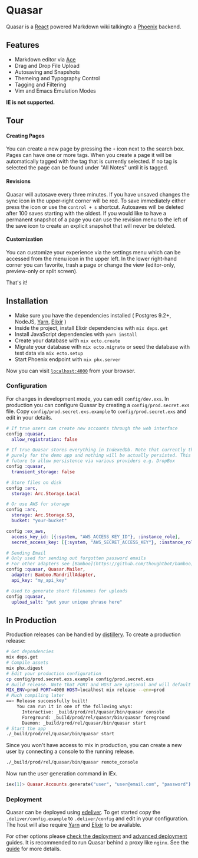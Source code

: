 # Quasar

Quasar is a [React](https://facebook.github.io/react/) powered Markdown wiki talkingto a [Phoenix](http://www.phoenixframework.org/)  backend.

## Features

* Markdown editor via [Ace](https://ace.c9.io/)
* Drag and Drop File Upload
* Autosaving and Snapshots
* Themeing and Typography Control
* Tagging and Filtering
* Vim and Emacs Emulation Modes

**IE is not supported.**

## Tour

#### Creating Pages

You can create a new page by pressing the `+` icon next to the search box. Pages can have one or more tags. When you create a page it will be automatically tagged with the tag that is currently selected. If no tag is selected the page can be found under "All Notes" until it is tagged.

#### Revisions

Quasar will autosave every three minutes. If you have unsaved changes the sync icon in the upper-right corner will be red. To save immediately either press the icon or use the `control + s` shortcut. Autosaves will be deleted after 100 saves starting with the oldest. If you would like to have a permanent snapshot of a page you can use the revision menu to the left of the save icon to create an explicit snapshot that will never be deleted.

#### Customization

You can customize your experience via the settings menu which can be accessed from the menu icon in the upper left. In the lower right-hand corner you can favorite, trash a page or change the view (editor-only, preview-only or split screen).

That's it!

## Installation

* Make sure you have the dependencies installed ( Postgres 9.2+, NodeJS, [Yarn](https://yarnpkg.com/en/), [Elixir](elixir-lang.org) )
* Inside the project, install Elixir dependencies with `mix deps.get`
* Install JavaScript dependencies with `yarn install`
* Create your database with `mix ecto.create`
* Migrate your database with `mix ecto.migrate` or seed the database with test data via `mix ecto.setup`
* Start Phoenix endpoint with `mix phx.server`

Now you can visit [`localhost:4000`](http://localhost:4000) from your browser.

### Configuration

For changes in development mode, you can edit `config/dev.exs`. In production you can configure Quasar by creating a `config/prod.secret.exs` file. Copy `config/prod.secret.exs.example` to `config/prod.secret.exs` and edit in your details.

```elixir
# If true users can create new accounts through the web interface
config :quasar,
  allow_registration: false

# If true Quasar stores everything in IndexedDb. Note that currently this is
# purely for the demo app and nothing will be actually persisted. This may change in the
# future to allow persistence via various providers e.g. DropBox
config :quasar,
  transient_storage: false

# Store files on disk
config :arc,
  storage: Arc.Storage.Local

# Or use AWS for storage
config :arc,
  storage: Arc.Storage.S3,
  bucket: "your-bucket"

config :ex_aws,
  access_key_id: [{:system, "AWS_ACCESS_KEY_ID"}, :instance_role],
  secret_access_key: [{:system, "AWS_SECRET_ACCESS_KEY"}, :instance_role]

# Sending Email
# Only used for sending out forgotten password emails
# For other adapters see [Bamboo](https://github.com/thoughtbot/bamboo)'s docs
config :quasar, Quasar.Mailer,
  adapter: Bamboo.MandrillAdapter,
  api_key: "my_api_key"

# Used to generate short filenames for uploads
config :quasar,
  upload_salt: "put your unique phrase here"
```

## In Production

Production releases can be handled by [distillery](https://github.com/bitwalker/distillery). To create a production release:

```bash
# Get dependencies
mix deps.get
# Compile assets
mix phx.digest
# Edit your production configuration
cp config/prod.secret.exs.example config/prod.secret.exs
# Build release. Note that PORT and HOST are optional and will default to the specified values
MIX_ENV=prod PORT=4000 HOST=localhost mix release --env=prod
# Much compiling later
==> Release successfully built!
    You can run it in one of the following ways:
      Interactive: _build/prod/rel/quasar/bin/quasar console
      Foreground: _build/prod/rel/quasar/bin/quasar foreground
      Daemon: _build/prod/rel/quasar/bin/quasar start
# Start the app
./_build/prod/rel/quasar/bin/quasar start
```

Since you won't have access to mix in production, you can create a new user by connecting a console to the running release.

```bash
./_build/prod/rel/quasar/bin/quasar remote_console
```

Now run the user generation command in IEx.

```elixir
iex(1)> Quasar.Accounts.generate("user", "user@email.com", "password")
```

### Deployment

Quasar can be deployed using  [edeliver](https://github.com/boldpoker/edeliver). To get started copy the `.deliver/config.example` to `.deliver/config` and edit in your configuration. The host will also require [Yarn](https://yarnpkg.com/) and [Elixir](http://elixir-lang.org/) to be available.

For other options please [check the deployment](http://www.phoenixframework.org/docs/deployment) and [advanced deployment](http://www.phoenixframework.org/docs/advanced-deployment) guides. It is recommended to run Quasar behind a proxy like `nginx`. See the [guide](http://www.phoenixframework.org/docs/serving-your-application-behind-a-proxy) for more details.
